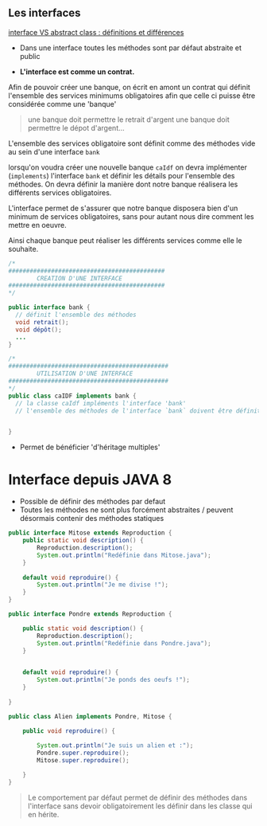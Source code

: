 ## Les interfaces 

[interface VS abstract class : définitions et différences](https://www.youtube.com/watch?v=mf0jQijo9C4)


* Dans une interface toutes les méthodes sont par défaut abstraite et public 

* **L'interface est comme un contrat.** 

Afin de pouvoir créer une banque, on écrit en amont un contrat qui définit l'ensemble des services minimums obligatoires afin que celle ci puisse être considérée comme une 'banque'
> une banque doit permettre le retrait d'argent 
> une banque doit permettre le dépot d'argent... 

L'ensemble des services obligatoire sont définit comme des méthodes vide au sein d'une interface `bank`

lorsqu'on voudra créer une nouvelle banque `caIdf` on devra implémenter (`implements`) l'interface `bank` et définir les détails pour l'ensemble des méthodes. On devra définir la manière dont notre banque réalisera les différents services obligatoires. 

L'interface permet de s'assurer que notre banque disposera bien d'un minimum de services obligatoires, sans pour autant nous dire comment les mettre en oeuvre. 

Ainsi chaque banque peut réaliser les différents services comme elle le souhaite. 

``` java
/* 
############################################
        CREATION D'UNE INTERFACE 
############################################
*/

public interface bank {
  // définit l'ensemble des méthodes 
  void retrait();
  void dépôt(); 
  ...
}

/*
#############################################
        UTILISATION D'UNE INTERFACE 
#############################################
*/ 
public class caIDF implements bank {
  // la classe caIdf impléments l'interface 'bank'
  // l'ensemble des méthodes de l'interface `bank` doivent être définit ici 


}

```

* Permet de bénéficier 'd'héritage multiples'

# Interface depuis JAVA 8 

* Possible de définir des méthodes par defaut 
* Toutes les méthodes ne sont plus forcément abstraites / peuvent désormais contenir des méthodes statiques

``` java 
public interface Mitose extends Reproduction {
	public static void description() {
		Reproduction.description();
		System.out.println("Redéfinie dans Mitose.java");
	}
	
	default void reproduire() {
		System.out.println("Je me divise !");
	}
}

public interface Pondre extends Reproduction {

	public static void description() {
		Reproduction.description();
		System.out.println("Redéfinie dans Pondre.java");
	}

	
	default void reproduire() {
		System.out.println("Je ponds des oeufs !");
	}
	
}

public class Alien implements Pondre, Mitose {

	public void reproduire() {
		
		System.out.println("Je suis un alien et :");
		Pondre.super.reproduire();
		Mitose.super.reproduire();

	}
}
```
> Le comportement par défaut permet de définir des méthodes dans l'interface sans devoir obligatoirement les définir dans les classe qui en hérite. 
